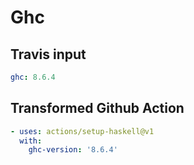 # Ghc

## Travis input

```yaml
ghc: 8.6.4
```

## Transformed Github Action

```yaml
- uses: actions/setup-haskell@v1
  with:
    ghc-version: '8.6.4'
```
